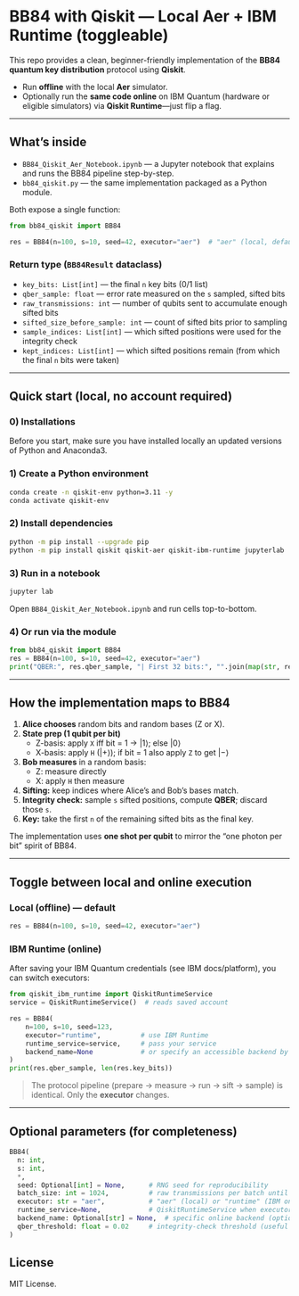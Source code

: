 # BB84 with Qiskit — Local Aer + IBM Runtime (toggleable)

This repo provides a clean, beginner-friendly implementation of the **BB84 quantum key distribution** protocol using **Qiskit**.

- Run **offline** with the local **Aer** simulator.
- Optionally run the **same code online** on IBM Quantum (hardware or eligible simulators) via **Qiskit Runtime**—just flip a flag.

---

## What’s inside

- `BB84_Qiskit_Aer_Notebook.ipynb` — a Jupyter notebook that explains and runs the BB84 pipeline step-by-step.  
- `bb84_qiskit.py` — the same implementation packaged as a Python module.

Both expose a single function:

```python
from bb84_qiskit import BB84

res = BB84(n=100, s=10, seed=42, executor="aer")  # "aer" (local, default) or "runtime" (IBM online)
```

### Return type (`BB84Result` dataclass)

- `key_bits: List[int]` — the final `n` key bits (0/1 list)  
- `qber_sample: float` — error rate measured on the `s` sampled, sifted bits  
- `raw_transmissions: int` — number of qubits sent to accumulate enough sifted bits  
- `sifted_size_before_sample: int` — count of sifted bits prior to sampling  
- `sample_indices: List[int]` — which sifted positions were used for the integrity check  
- `kept_indices: List[int]` — which sifted positions remain (from which the final `n` bits were taken)

---

## Quick start (local, no account required)

### 0) Installations
Before you start, make sure you have installed locally an updated versions of Python and Anaconda3.

### 1) Create a Python environment
```bash
conda create -n qiskit-env python=3.11 -y
conda activate qiskit-env
```

### 2) Install dependencies
```bash
python -m pip install --upgrade pip
python -m pip install qiskit qiskit-aer qiskit-ibm-runtime jupyterlab
```

### 3) Run in a notebook
```bash
jupyter lab
```
Open `BB84_Qiskit_Aer_Notebook.ipynb` and run cells top-to-bottom.

### 4) Or run via the module
```python
from bb84_qiskit import BB84
res = BB84(n=100, s=10, seed=42, executor="aer")
print("QBER:", res.qber_sample, "| First 32 bits:", "".join(map(str, res.key_bits[:32])))
```

---

## How the implementation maps to BB84

1. **Alice chooses** random bits and random bases (Z or X).  
2. **State prep (1 qubit per bit)**  
   - Z-basis: apply `X` iff bit = 1 → |1⟩; else |0⟩  
   - X-basis: apply `H` (|+⟩); if bit = 1 also apply `Z` to get |−⟩  
3. **Bob measures** in a random basis:  
   - Z: measure directly  
   - X: apply `H` then measure  
4. **Sifting:** keep indices where Alice’s and Bob’s bases match.  
5. **Integrity check:** sample `s` sifted positions, compute **QBER**; discard those `s`.  
6. **Key:** take the first `n` of the remaining sifted bits as the final key.  

The implementation uses **one shot per qubit** to mirror the “one photon per bit” spirit of BB84.

---

## Toggle between local and online execution

### Local (offline) — default
```python
res = BB84(n=100, s=10, seed=42, executor="aer")
```

### IBM Runtime (online)
After saving your IBM Quantum credentials (see IBM docs/platform), you can switch executors:

```python
from qiskit_ibm_runtime import QiskitRuntimeService
service = QiskitRuntimeService()  # reads saved account

res = BB84(
    n=100, s=10, seed=123,
    executor="runtime",          # use IBM Runtime
    runtime_service=service,     # pass your service
    backend_name=None            # or specify an accessible backend by name
)
print(res.qber_sample, len(res.key_bits))
```

> The protocol pipeline (prepare → measure → run → sift → sample) is identical. Only the **executor** changes.

---

## Optional parameters (for completeness)

```python
BB84(
  n: int,
  s: int,
  *,
  seed: Optional[int] = None,      # RNG seed for reproducibility
  batch_size: int = 1024,          # raw transmissions per batch until we have >= n+s sifted bits
  executor: str = "aer",           # "aer" (local) or "runtime" (IBM online)
  runtime_service=None,            # QiskitRuntimeService when executor="runtime"
  backend_name: Optional[str] = None,  # specific online backend (optional)
  qber_threshold: float = 0.02     # integrity-check threshold (useful if you add noise)
)
```

## License

MIT License.
